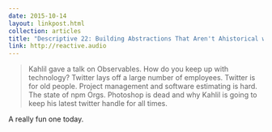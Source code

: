 ```yaml
---
date: 2015-10-14
layout: linkpost.html
collection: articles
title: "Descriptive 22: Building Abstractions That Aren't Ahistorical with Ashley Williams"
link: http://reactive.audio
---
```


> Kahlil gave a talk on Observables. How do you keep up with technology? Twitter lays off a large number of employees. Twitter is for old people. Project management and software estimating is hard. The state of npm Orgs. Photoshop is dead and why Kahlil is going to keep his latest twitter handle for all times.

A really fun one today.
